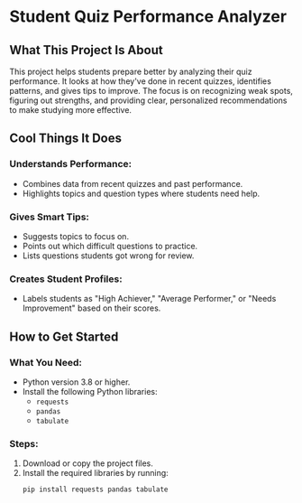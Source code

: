 # Student Quiz Performance Analyzer

## What This Project Is About

This project helps students prepare better by analyzing their quiz performance. It looks at how they've done in recent quizzes, identifies patterns, and gives tips to improve. The focus is on recognizing weak spots, figuring out strengths, and providing clear, personalized recommendations to make studying more effective.

## Cool Things It Does

### Understands Performance:
- Combines data from recent quizzes and past performance.
- Highlights topics and question types where students need help.

### Gives Smart Tips:
- Suggests topics to focus on.
- Points out which difficult questions to practice.
- Lists questions students got wrong for review.

### Creates Student Profiles:
- Labels students as "High Achiever," "Average Performer," or "Needs Improvement" based on their scores.

## How to Get Started

### What You Need:
- Python version 3.8 or higher.
- Install the following Python libraries:
  - `requests`
  - `pandas`
  - `tabulate`

### Steps:
1. Download or copy the project files.
2. Install the required libraries by running:
   ```bash
   pip install requests pandas tabulate
